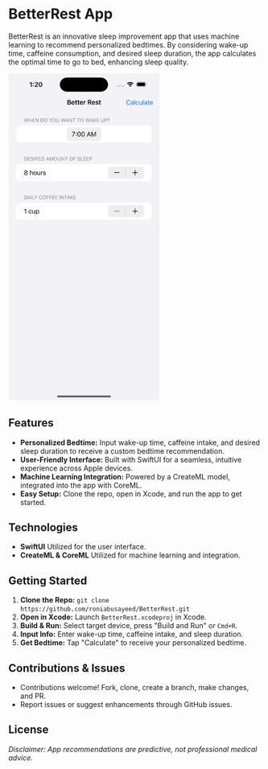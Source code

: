 # BetterRest App

BetterRest is an innovative sleep improvement app that uses machine learning to recommend personalized bedtimes. By considering wake-up time, caffeine consumption, and desired sleep duration, the app calculates the optimal time to go to bed, enhancing sleep quality.

<img src="images/appScreenshot.png" width="300">

## Features

- **Personalized Bedtime:** Input wake-up time, caffeine intake, and desired sleep duration to receive a custom bedtime recommendation.
- **User-Friendly Interface:** Built with SwiftUI for a seamless, intuitive experience across Apple devices.
- **Machine Learning Integration:** Powered by a CreateML model, integrated into the app with CoreML.
- **Easy Setup:** Clone the repo, open in Xcode, and run the app to get started.

## Technologies

- **SwiftUI** Utilized for the user interface.
- **CreateML & CoreML** Utilized for machine learning and integration.

## Getting Started

1. **Clone the Repo:** `git clone https://github.com/roniabusayeed/BetterRest.git`
2. **Open in Xcode:** Launch `BetterRest.xcodeproj` in Xcode.
3. **Build & Run:** Select target device, press "Build and Run" or `Cmd+R`.
4. **Input Info:** Enter wake-up time, caffeine intake, and sleep duration.
5. **Get Bedtime:** Tap "Calculate" to receive your personalized bedtime.

## Contributions & Issues

- Contributions welcome! Fork, clone, create a branch, make changes, and PR.
- Report issues or suggest enhancements through GitHub issues.

## License

*Disclaimer: App recommendations are predictive, not professional medical advice.*
